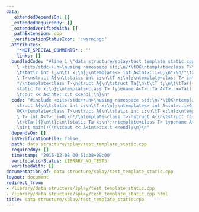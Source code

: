 ```yaml
---
data:
  _extendedDependsOn: []
  _extendedRequiredBy: []
  _extendedVerifiedWith: []
  _pathExtension: cpp
  _verificationStatusIcon: ':warning:'
  attributes:
    '*NOT_SPECIAL_COMMENTS*': ''
    links: []
  bundledCode: "#line 1 \"data structure/splay/test_template_static.cpp\"\n#include\
    \ <bits/stdc++.h>\nusing namespace std;\n/*\tOK\ntemplate<class T>\nstruct A{\n\
    \tstatic int i;\n\tT x;\n};\ntemplate<> int A<int>::i=0;\n*/\n/*\tOK\ntemplate<class\
    \ T>\nstruct A{\n\tstatic int i;\n\tT x;\n};\ntemplate<class T> int A<T>::i=0;\n\
    */\ntemplate<class T>\nstruct A{\n\tstruct Ta{\n\t\tT t;\n\t\tTa(){}\n\t};\n\t\
    static Ta x;\n};\ntemplate<class T> typename A<T>::Ta A<T>::x=Ta();\n\nint main(){\n\
    \tcout << A<int>::x.t <<endl;\n}\n"
  code: "#include <bits/stdc++.h>\nusing namespace std;\n/*\tOK\ntemplate<class T>\n\
    struct A{\n\tstatic int i;\n\tT x;\n};\ntemplate<> int A<int>::i=0;\n*/\n/*\t\
    OK\ntemplate<class T>\nstruct A{\n\tstatic int i;\n\tT x;\n};\ntemplate<class\
    \ T> int A<T>::i=0;\n*/\ntemplate<class T>\nstruct A{\n\tstruct Ta{\n\t\tT t;\n\
    \t\tTa(){}\n\t};\n\tstatic Ta x;\n};\ntemplate<class T> typename A<T>::Ta A<T>::x=Ta();\n\
    \nint main(){\n\tcout << A<int>::x.t <<endl;\n}\n"
  dependsOn: []
  isVerificationFile: false
  path: data structure/splay/test_template_static.cpp
  requiredBy: []
  timestamp: '2016-12-08 00:51:38+09:00'
  verificationStatus: LIBRARY_NO_TESTS
  verifiedWith: []
documentation_of: data structure/splay/test_template_static.cpp
layout: document
redirect_from:
- /library/data structure/splay/test_template_static.cpp
- /library/data structure/splay/test_template_static.cpp.html
title: data structure/splay/test_template_static.cpp
---
```

